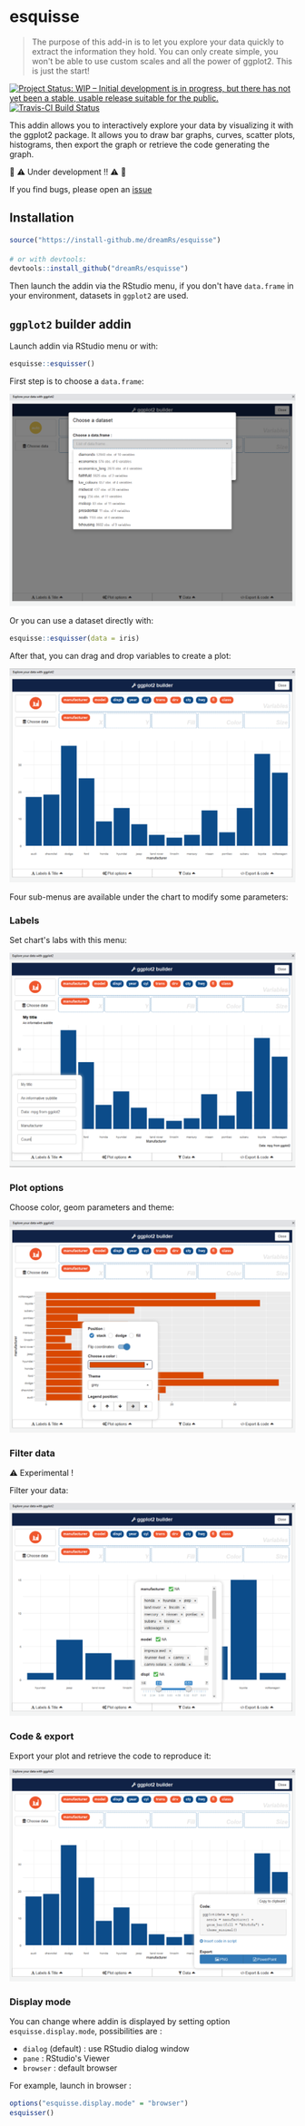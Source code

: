 # esquisse

> The purpose of this add-in is to let you explore your data quickly to extract the information they hold. You can only create simple, you won't be able to use custom scales and all the power of ggplot2. This is just the start!

[![Project Status: WIP – Initial development is in progress, but there has not yet been a stable, usable release suitable for the public.](http://www.repostatus.org/badges/latest/wip.svg)](http://www.repostatus.org/#wip)
[![Travis-CI Build Status](https://travis-ci.org/dreamRs/esquisse.svg?branch=master)](https://travis-ci.org/dreamRs/esquisse)


This addin allows you to interactively explore your data by visualizing it with the ggplot2 package. It allows you to draw bar graphs, curves, scatter plots, histograms, then export the graph or retrieve the code generating the graph.

:construction: :warning: Under development !! :warning: :construction:

If you find bugs, please open an [issue](https://github.com/dreamRs/esquisse/issues)


## Installation

```r
source("https://install-github.me/dreamRs/esquisse")

# or with devtools:
devtools::install_github("dreamRs/esquisse")
```

Then launch the addin via the RStudio menu, if you don't have `data.frame` in your environment, datasets in `ggplot2` are used.



## `ggplot2` builder addin

Launch addin via RStudio menu or with:

```r
esquisse::esquisser()
```

First step is to choose a `data.frame`:

![](img/esquisse_0.png)


Or you can use a dataset directly with:

```r
esquisse::esquisser(data = iris)
```


After that, you can drag and drop variables to create a plot:

![](img/esquisse_1.png)


Four sub-menus are available under the chart to modify some parameters:

### Labels

Set chart's labs with this menu:

![](img/esquisse_labs.png)


### Plot options

Choose color, geom parameters and theme:

![](img/esquisse_plotoptions.png)


### Filter data

:warning: Experimental !

Filter your data:

![](img/esquisse_filters.png)


### Code & export

Export your plot and retrieve the code to reproduce it:

![](img/esquisse_code.png)



### Display mode

You can change where addin is displayed by setting option `esquisse.display.mode`, possibilities are :

* `dialog` (default) : use RStudio dialog window
* `pane` : RStudio's Viewer
* `browser` : default browser

For example, launch in browser :

```r
options("esquisse.display.mode" = "browser")
esquisser()
```


